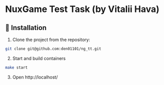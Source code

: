 # NuxGame Test Task (by Vitalii Hava)

## 🚀 Installation

1. Clone the project from the repository:

```bash
git clone git@github.com:den01101/ng_tt.git
```

2. Start and build containers
```bash
make start
```

3. Open http://localhost/
